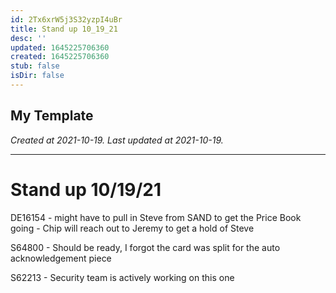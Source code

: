```yaml
---
id: 2Tx6xrW5j3S32yzpI4uBr
title: Stand up 10_19_21
desc: ''
updated: 1645225706360
created: 1645225706360
stub: false
isDir: false
---
```

My Template
---

_Created at 2021-10-19._
_Last updated at 2021-10-19._




---

# Stand up 10/19/21


DE16154
\- might have to pull in Steve from SAND to get the Price Book going
\- Chip will reach out to Jeremy to get a hold of Steve

S64800
\- Should be ready, I forgot the card was split for the auto acknowledgement piece

S62213
\- Security team is actively working on this one

